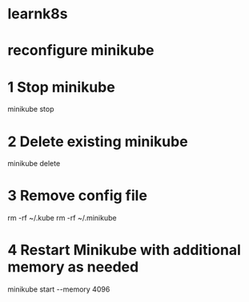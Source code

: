 # learnk8s

# reconfigure minikube

# 1 Stop minikube
minikube stop
# 2 Delete existing minikube
minikube delete
# 3 Remove config file
rm -rf ~/.kube
rm -rf ~/.minikube
# 4 Restart Minikube with additional memory as needed
minikube start --memory 4096 
